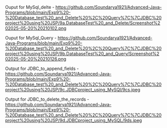 Ouput for MySql_delte - https://github.com/Soundarya1921/Advanced-Java-Programs/blob/main/Exp9%20-%20Database_test%20_and_Delete%20%2C%20Query%7C%7CJDBC%20project%20using%20JSP/9a.DatabaseTest%20_and_Delete/Screenshot%202025-05-20%20210102.png

Ouput for MySql_Query - https://github.com/Soundarya1921/Advanced-Java-Programs/blob/main/Exp9%20-%20Database_test%20_and_Delete%20%2C%20Query%7C%7CJDBC%20project%20using%20JSP/9b.DatabaseTest%20_and_Query/Screenshot%202025-05-20%20210126.png

Output for JDBC_to_append_fields - https://github.com/Soundarya1921/Advanced-Java-Programs/blob/main/Exp9%20-%20Database_test%20_and_Delete%20%2C%20Query%7C%7CJDBC%20project%20using%20JSP/9c.JDBCproject_using_MySQl/9cs.jpeg

Output for JDBC_to_delete_the_records - https://github.com/Soundarya1921/Advanced-Java-Programs/blob/main/Exp9%20-%20Database_test%20_and_Delete%20%2C%20Query%7C%7CJDBC%20project%20using%20JSP/9d.JDBCproject_using_MySQL/9ds.jpeg
